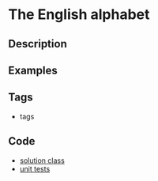 # The English alphabet

## Description


<!--find and replace
(Sample Input \d:|Sample Output \d:)\n
```\n\n**$1**\n```console
-->
## Examples


## Tags
- tags

## Code
- [solution class](./src/main/java/Solution.java)
- [unit tests](./src/test/java/SomeParamTest.java)